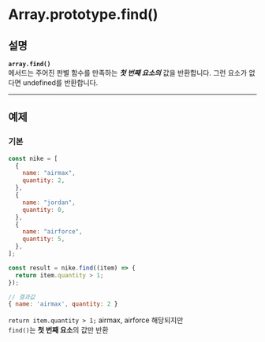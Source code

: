# Array.prototype.find()

## 설명

**`array.find()`**  
 메서드는 주어진 판별 함수를 만족하는 **_첫 번째 요소의_** 값을 반환합니다. 그런 요소가 없다면 undefined를 반환합니다.

---

## 예제

### 기본

```javascript
const nike = [
  {
    name: "airmax",
    quantity: 2,
  },
  {
    name: "jordan",
    quantity: 0,
  },
  {
    name: "airforce",
    quantity: 5,
  },
];

const result = nike.find((item) => {
  return item.quantity > 1;
});

// 결과값
{ name: 'airmax', quantity: 2 }
```

`return item.quantity > 1;` airmax, airforce 해당되지만  
`find()`는 **첫 번째 요소**의 값만 반환
